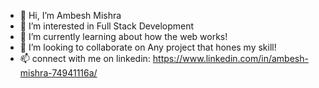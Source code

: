 - 👋 Hi, I’m Ambesh Mishra
- 👀 I’m interested in Full Stack Development
- 🌱 I’m currently learning about how the web works!
- 💞️ I’m looking to collaborate on Any project that hones my skill!
- 📫 connect with me on linkedin: https://www.linkedin.com/in/ambesh-mishra-74941116a/ 

<!---
ambesh987/ambesh987 is a ✨ special ✨ repository because its `README.md` (this file) appears on your GitHub profile.
You can click the Preview link to take a look at your changes.
--->
